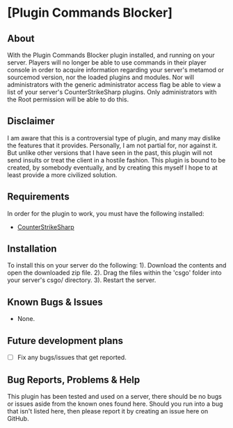 # [Plugin Commands Blocker]
## About
With the Plugin Commands Blocker plugin installed, and running on your server. 
Players will no longer be able to use commands in their player console in order to acquire information regarding your server's metamod or sourcemod version, nor the loaded plugins and modules.
Nor will administrators with the generic administrator access flag be able to view a list of your server's CounterStrikeSharp plugins. 
Only administrators with the Root permission will be able to do this.


## Disclaimer
I am aware that this is a controversial type of plugin, and many may dislike the features that it provides. Personally, I am not partial for, nor against it.
But unlike other versions that I have seen in the past, this plugin will not send insults or treat the client in a hostile fashion.
This plugin is bound to be created, by somebody eventually, and by creating this myself I hope to at least provide a more civilized solution.


## Requirements
In order for the plugin to work, you must have the following installed:
- [CounterStrikeSharp](https://docs.cssharp.dev/guides/getting-started/) 


## Installation
To install this on your server do the following:
1). Download the contents and open the downloaded zip file.
2). Drag the files within the 'csgo' folder into your server's csgo/ directory.
3). Restart the server.


## Known Bugs & Issues
- None.


## Future development plans
- [ ] Fix any bugs/issues that get reported.


## Bug Reports, Problems & Help
This plugin has been tested and used on a server, there should be no bugs or issues aside from the known ones found here.
Should you run into a bug that isn't listed here, then please report it by creating an issue here on GitHub.

